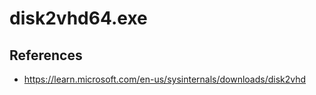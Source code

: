 # disk2vhd64.exe

## References
* https://learn.microsoft.com/en-us/sysinternals/downloads/disk2vhd
